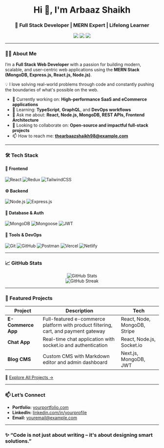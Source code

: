 <h1 align="center">Hi 👋, I'm Arbaaz Shaikh</h1>
<h3 align="center">🚀 Full Stack Developer | MERN Expert | Lifelong Learner</h3>

<p align="center">
  <a href="https://yourportfolio.com" target="_blank"><img src="https://img.shields.io/badge/Portfolio-000?style=for-the-badge&logo=vercel&logoColor=white"/></a>
  <a href="https://linkedin.com/in/yourprofile" target="_blank"><img src="https://img.shields.io/badge/LinkedIn-0A66C2?style=for-the-badge&logo=linkedin&logoColor=white"/></a>
  <a href="mailto:youremail@example.com"><img src="https://img.shields.io/badge/Email-D14836?style=for-the-badge&logo=gmail&logoColor=white"/></a>
</p>

---

### 🧑‍💻 About Me

I’m a **Full Stack Web Developer** with a passion for building modern, scalable, and user-centric web applications using the **MERN Stack (MongoDB, Express.js, React.js, Node.js)**.

💡 I love solving real-world problems through code and constantly pushing the boundaries of what's possible on the web.

- 🔭 Currently working on: **High-performance SaaS and eCommerce applications**
- 🌱 Learning: **TypeScript**, **GraphQL**, and **DevOps workflows**
- 💬 Ask me about: **React, Node.js, MongoDB, REST APIs, Frontend Architecture**
- 👯 Looking to collaborate on: **Open-source and impactful full-stack projects**
- 📫 How to reach me: **[thearbaazshaikh98@example.com](mailto:thearbaazshaikh98@gmail.com)**

---

### 🛠️ Tech Stack

#### 🚀 Frontend
![React](https://img.shields.io/badge/React-20232A?style=flat-square&logo=react)
![Redux](https://img.shields.io/badge/Redux-593D88?style=flat-square&logo=redux)
![TailwindCSS](https://img.shields.io/badge/Tailwind_CSS-38B2AC?style=flat-square&logo=tailwind-css)

#### ⚙ Backend
![Node.js](https://img.shields.io/badge/Node.js-339933?style=flat-square&logo=node.js)
![Express.js](https://img.shields.io/badge/Express.js-000000?style=flat-square&logo=express)

#### 🧠 Database & Auth
![MongoDB](https://img.shields.io/badge/MongoDB-4EA94B?style=flat-square&logo=mongodb)
![Mongoose](https://img.shields.io/badge/Mongoose-880000?style=flat-square&logo=mongoose)
![JWT](https://img.shields.io/badge/JWT-000000?style=flat-square&logo=jsonwebtokens)

#### 🧰 Tools & DevOps
![Git](https://img.shields.io/badge/Git-F05032?style=flat-square&logo=git)
![GitHub](https://img.shields.io/badge/GitHub-181717?style=flat-square&logo=github)
![Postman](https://img.shields.io/badge/Postman-FF6C37?style=flat-square&logo=postman)
![Vercel](https://img.shields.io/badge/Vercel-000000?style=flat-square&logo=vercel)
![Netlify](https://img.shields.io/badge/Netlify-00C7B7?style=flat-square&logo=netlify)

---

### 📈 GitHub Stats

<p align="center">
  <img src="https://github-readme-stats.vercel.app/api?username=thearbaazshaikh98&show_icons=true&theme=tokyonight" alt="GitHub Stats" />
  <br/>
  <img src="https://github-readme-streak-stats.herokuapp.com/?user=thearbaazshaikh98&theme=tokyonight" alt="GitHub Streak" />
</p>

---

### 🧩 Featured Projects

| Project | Description | Tech |
|--------|-------------|------|
| **E-Commerce App** | Full-featured e-commerce platform with product filtering, cart, and payment gateway | React, Node, MongoDB, Stripe |
| **Chat App** | Real-time chat application with socket.io and authentication | React, Node.js, Socket.io |
| **Blog CMS** | Custom CMS with Markdown editor and admin dashboard | Next.js, MongoDB, JWT |

🔗 [Explore All Projects →](https://github.com/thearbaazshaikh98?tab=repositories)

---

### 📫 Let’s Connect

- **Portfolio:** [yourportfolio.com](https://yourportfolio.com)
- **LinkedIn:** [linkedin.com/in/yourprofile](https://linkedin.com/in/arbaaz-shaikh-878a73384)
- **Email:** [youremail@example.com](mailto:thearbaazshaikh98@gmail.com)

---

### ✨ “Code is not just about writing – it's about designing smart solutions.”

